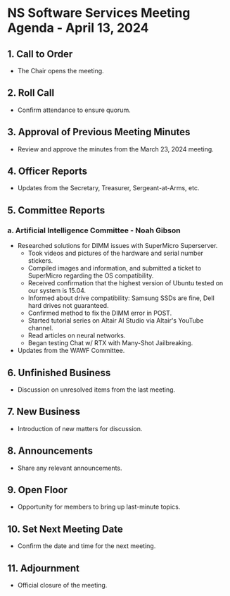 # NS Software Services Meeting Agenda - April 13, 2024

## 1. Call to Order
- The Chair opens the meeting.

## 2. Roll Call
- Confirm attendance to ensure quorum.

## 3. Approval of Previous Meeting Minutes
- Review and approve the minutes from the March 23, 2024 meeting.

## 4. Officer Reports
- Updates from the Secretary, Treasurer, Sergeant-at-Arms, etc.

## 5. Committee Reports
### a. Artificial Intelligence Committee - Noah Gibson
- Researched solutions for DIMM issues with SuperMicro Superserver.
  - Took videos and pictures of the hardware and serial number stickers.
  - Compiled images and information, and submitted a ticket to SuperMicro regarding the OS compatibility.
  - Received confirmation that the highest version of Ubuntu tested on our system is 15.04.
  - Informed about drive compatibility: Samsung SSDs are fine, Dell hard drives not guaranteed.
  - Confirmed method to fix the DIMM error in POST.
  - Started tutorial series on Altair AI Studio via Altair's YouTube channel.
  - Read articles on neural networks.
  - Began testing Chat w/ RTX with Many-Shot Jailbreaking.
- Updates from the WAWF Committee.

## 6. Unfinished Business
- Discussion on unresolved items from the last meeting.

## 7. New Business
- Introduction of new matters for discussion.

## 8. Announcements
- Share any relevant announcements.

## 9. Open Floor
- Opportunity for members to bring up last-minute topics.

## 10. Set Next Meeting Date
- Confirm the date and time for the next meeting.

## 11. Adjournment
- Official closure of the meeting.